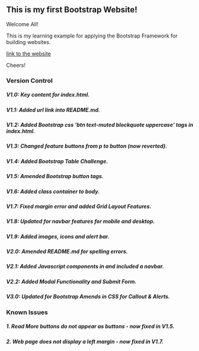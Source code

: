 ## This is my first Bootstrap Website!

Welcome All!

This is my learning example for applying the Bootstrap Framework for building websites.

[link to the website](https://readri205.github.io/bootstrap-example/)

Cheers!

### Version Control

##### V1.0: Key content for index.html.
##### V1.1: Added url link into README.md.
##### V1.2: Added Bootstrap css 'btn text-muted blockquote uppercase' tags in index.html.
##### V1.3: Changed feature buttons from p to button (now reverted).
##### V1.4: Added Bootstrap Table Challenge.
##### V1.5: Amended Bootstrap button tags.
##### V1.6: Added class container to body.
##### V1.7: Fixed margin error and added Grid Layout Features.
##### V1.8: Updated for navbar features for mobile and desktop.
##### V1.9: Added images, icons and alert bar.
##### V2.0: Amended README.md for spelling errors.
##### V2.1: Added Javascript components in and included a navbar.
##### V2.2: Added Modal Functionality and Submit Form.
##### V3.0: Updated for Bootstrap Amends in CSS for Callout & Alerts.

### Known Issues

##### 1. Read More buttons do not appear as buttons - now fixed in V1.5.
##### 2. Web page does not display a left margin - now fixed in V1.7.